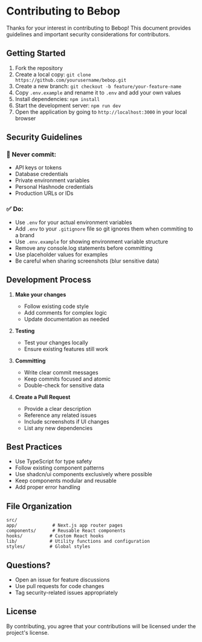 # Contributing to Bebop

Thanks for your interest in contributing to Bebop! This document provides guidelines and important security considerations for contributors.

## Getting Started

1. Fork the repository
2. Create a local copy: `git clone https://github.com/yourusername/bebop.git`
3. Create a new branch: `git checkout -b feature/your-feature-name`
4. Copy `.env.example` and rename it to `.env` and add your own values
5. Install dependencies: `npm install`
6. Start the development server: `npm run dev`
7. Open the application by going to `http://localhost:3000` in your local browser

## Security Guidelines

### 🚫 Never commit:
- API keys or tokens
- Database credentials
- Private environment variables
- Personal Hashnode credentials
- Production URLs or IDs

### ✅ Do:
- Use `.env` for your actual environment variables
- Add `.env` to your `.gitignore` file so git ignores them when commiting to a brand
- Use `.env.example` for showing environment variable structure
- Remove any console.log statements before committing
- Use placeholder values for examples
- Be careful when sharing screenshots (blur sensitive data)

## Development Process

1. **Make your changes**
   - Follow existing code style
   - Add comments for complex logic
   - Update documentation as needed

2. **Testing**
   - Test your changes locally
   - Ensure existing features still work

3. **Committing**
   - Write clear commit messages
   - Keep commits focused and atomic
   - Double-check for sensitive data

4. **Create a Pull Request**
   - Provide a clear description
   - Reference any related issues
   - Include screenshots if UI changes
   - List any new dependencies

## Best Practices

- Use TypeScript for type safety
- Follow existing component patterns
- Use shadcn/ui components exclusively where possible
- Keep components modular and reusable
- Add proper error handling

## File Organization

```
src/
app/             # Next.js app router pages
components/      # Reusable React components
hooks/          # Custom React hooks
lib/            # Utility functions and configuration
styles/         # Global styles
```

## Questions?

- Open an issue for feature discussions
- Use pull requests for code changes
- Tag security-related issues appropriately

## License

By contributing, you agree that your contributions will be licensed under the project's license.
